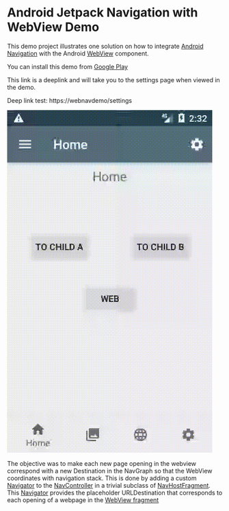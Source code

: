 # Android Jetpack Navigation with WebView Demo

This demo project illustrates one solution on how to integrate 
[Android Navigation](https://developer.android.com/guide/navigation) with the Android 
[WebView](https://developer.android.com/reference/android/webkit/WebView) component.

You can install this demo from [Google Play](https://play.google.com/store/apps/details?id=danbroid.webnavdemo)

This link is a deeplink and will take you to the settings page when viewed in the demo.

Deep link test: https://webnavdemo/settings

![](media/webnavdemo.gif)

The objective was to make each new page opening in the webview correspond with a new Destination in the NavGraph
so that the WebView coordinates with navigation stack.
This is done by adding a custom [Navigator](/app/src/main/java/danbroid/webnavdemo/ui/web/URLNavigator.kt) to the 
[NavController](https://developer.android.com/reference/androidx/navigation/NavController.html) in a trivial subclass of 
[NavHostFragment](/app/src/main/java/danbroid/webnavdemo/ui/web/URLNavHostFragment.kt).
This [Navigator](/app/src/main/java/danbroid/webnavdemo/ui/web/URLNavigator.kt) provides the placeholder URLDestination that
corresponds to each opening of a webpage in the [WebView fragment](/app/src/main/java/danbroid/webnavdemo/ui/web/URLNavHostFragment.kt)

